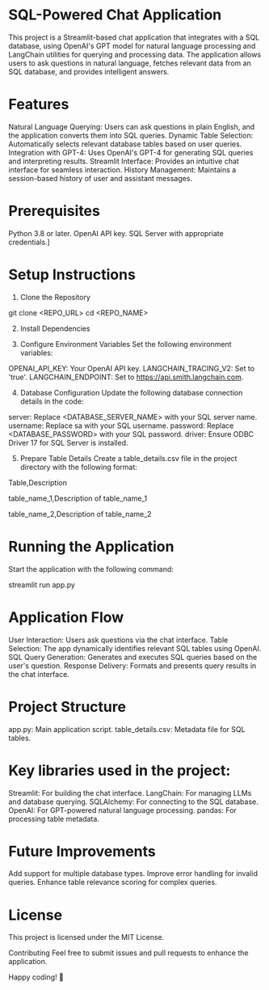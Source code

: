 # SQL-Powered Chat Application
This project is a Streamlit-based chat application that integrates with a SQL database, using OpenAI's GPT model for natural language processing and LangChain utilities for querying and processing data. The application allows users to ask questions in natural language, fetches relevant data from an SQL database, and provides intelligent answers.

# Features

Natural Language Querying: Users can ask questions in plain English, and the application converts them into SQL queries.
Dynamic Table Selection: Automatically selects relevant database tables based on user queries.
Integration with GPT-4: Uses OpenAI's GPT-4 for generating SQL queries and interpreting results.
Streamlit Interface: Provides an intuitive chat interface for seamless interaction.
History Management: Maintains a session-based history of user and assistant messages.

# Prerequisites
Python 3.8 or later.
OpenAI API key.
SQL Server with appropriate credentials.]

# Setup Instructions
1. Clone the Repository
   
git clone <REPO_URL>
cd <REPO_NAME>

2. Install Dependencies

3. Configure Environment Variables
Set the following environment variables:

OPENAI_API_KEY: Your OpenAI API key.
LANGCHAIN_TRACING_V2: Set to 'true'.
LANGCHAIN_ENDPOINT: Set to https://api.smith.langchain.com.

4. Database Configuration
Update the following database connection details in the code:

server: Replace <DATABASE_SERVER_NAME> with your SQL server name.
username: Replace sa with your SQL username.
password: Replace <DATABASE_PASSWORD> with your SQL password.
driver: Ensure ODBC Driver 17 for SQL Server is installed.

5. Prepare Table Details
Create a table_details.csv file in the project directory with the following format:

Table,Description

table_name_1,Description of table_name_1

table_name_2,Description of table_name_2

# Running the Application
Start the application with the following command:

streamlit run app.py

# Application Flow
User Interaction: Users ask questions via the chat interface.
Table Selection: The app dynamically identifies relevant SQL tables using OpenAI.
SQL Query Generation: Generates and executes SQL queries based on the user's question.
Response Delivery: Formats and presents query results in the chat interface.

# Project Structure

app.py: Main application script.
table_details.csv: Metadata file for SQL tables.

# Key libraries used in the project:

Streamlit: For building the chat interface.
LangChain: For managing LLMs and database querying.
SQLAlchemy: For connecting to the SQL database.
OpenAI: For GPT-powered natural language processing.
pandas: For processing table metadata.

# Future Improvements
Add support for multiple database types.
Improve error handling for invalid queries.
Enhance table relevance scoring for complex queries.

# License
This project is licensed under the MIT License.

Contributing
Feel free to submit issues and pull requests to enhance the application.

Happy coding! 🎉
